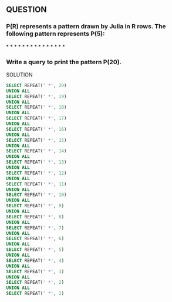 <h2>QUESTION</h2>
<h3>P(R) represents a pattern drawn by Julia in R rows. The following pattern represents P(5):</h3>
* * * * * 
* * * * 
* * * 
* * 
*
<h3>Write a query to print the pattern P(20).</h3>



SOLUTION 
```sql
SELECT REPEAT(' *', 20)
UNION ALL
SELECT REPEAT(' *', 19)
UNION ALL
SELECT REPEAT(' *', 18)
UNION ALL
SELECT REPEAT(' *', 17)
UNION ALL
SELECT REPEAT(' *', 16)
UNION ALL
SELECT REPEAT(' *', 15)
UNION ALL
SELECT REPEAT(' *', 14)
UNION ALL
SELECT REPEAT(' *', 13)
UNION ALL
SELECT REPEAT(' *', 12)
UNION ALL
SELECT REPEAT(' *', 11)
UNION ALL
SELECT REPEAT(' *', 10)
UNION ALL
SELECT REPEAT(' *', 9)
UNION ALL
SELECT REPEAT(' *', 8)
UNION ALL
SELECT REPEAT(' *', 7)
UNION ALL
SELECT REPEAT(' *', 6)
UNION ALL
SELECT REPEAT(' *', 5)
UNION ALL
SELECT REPEAT(' *', 4)
UNION ALL
SELECT REPEAT(' *', 3)
UNION ALL
SELECT REPEAT(' *', 2)
UNION ALL
SELECT REPEAT(' *', 1)
```

